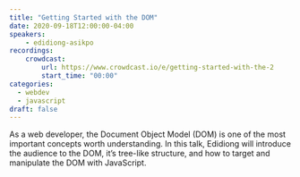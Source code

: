 ```yaml
---
title: "Getting Started with the DOM"
date: 2020-09-18T12:00:00-04:00
speakers:
    - edidiong-asikpo
recordings:
    crowdcast:
        url: https://www.crowdcast.io/e/getting-started-with-the-2
        start_time: "00:00"
categories:
  - webdev
  - javascript
draft: false
---
```


As a web developer, the Document Object Model (DOM) is one of the most important concepts worth understanding. In this talk, Edidiong will introduce the audience to the DOM, it’s tree-like structure, and how to target and manipulate the DOM with JavaScript.
